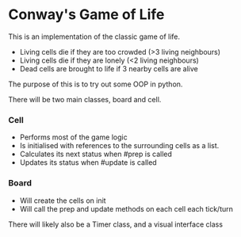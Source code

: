 # Conway's Game of Life

This is an implementation of the classic game of life. 
- Living cells die if they are too crowded (>3 living neighbours)
- Living cells die if they are lonely (<2 living neighbours)
- Dead cells are brought to life if 3 nearby cells are alive

The purpose of this is to try out some OOP in python.

There will be two main classes, board and cell. 
### Cell
- Performs most of the game logic
- Is initialised with references to the surrounding cells as a list.
- Calculates its next status when #prep is called
- Updates its status when #update is called

### Board
- Will create the cells on init
- Will call the prep and update methods on each cell each tick/turn

There will likely also be a Timer class, and a visual interface class 
